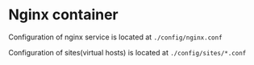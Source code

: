 # Nginx container

Configuration of nginx service is located at `./config/nginx.conf`

Configuration of sites(virtual hosts) is located at `./config/sites/*.conf`
